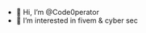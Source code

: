- 👋 Hi, I’m @Code0perator
- 👀 I’m interested in fivem & cyber sec

<!---
Code0perator/Code0perator is a ✨ special ✨ repository because its `README.md` (this file) appears on your GitHub profile.
You can click the Preview link to take a look at your changes.
--->
